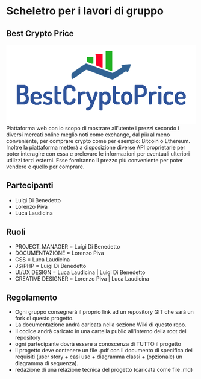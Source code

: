 # Scheletro per i lavori di gruppo                    

## Best Crypto Price 

<img src="IMG/logo_colorato.png">
Piattaforma web con lo scopo di mostrare all’utente i prezzi secondo i diversi mercati online meglio noti come exchange, dal più al meno conveniente, per comprare crypto come per esempio: Bitcoin o Ethereum. </br>
Inoltre la piattaforma metterà a disposizione diverse API proprietarie per poter interagire con essa e prelevare le informazioni per eventuali ulteriori utilizzi terzi esterni. Esse forniranno il prezzo più conveniente per poter vendere e quello per comprare.



## Partecipanti  

* Luigi Di Benedetto
* Lorenzo Piva
* Luca Laudicina

## Ruoli  

* PROJECT_MANAGER = Luigi Di Benedetto
* DOCUMENTAZIONE = Lorenzo Piva
* CSS = Luca Laudicina 
* JS/PHP = Luigi Di Benedetto
* UI/UX DESIGN = Luca Laudicina | Luigi Di Benedetto
* CREATIVE DESIGNER = Lorenzo Piva | Luca Laudicina

## Regolamento

* Ogni gruppo consegnerà il proprio link ad un repository GIT che sarà un fork di questo progetto.
* La documentazione andrà caricata nella sezione Wiki di questo repo.
* Il codice andrà caricato in una cartella public all'interno della root del repository
* ogni partecipante dovrà essere a conoscenza di TUTTO il progetto
* il progetto deve contenere un file .pdf con il documento di specifica dei requisiti (user story + casi uso + diagramma classi + (opzionale) un diagramma di sequenza).
* redazione di una relazione tecnica del progetto (caricata come file .md)
